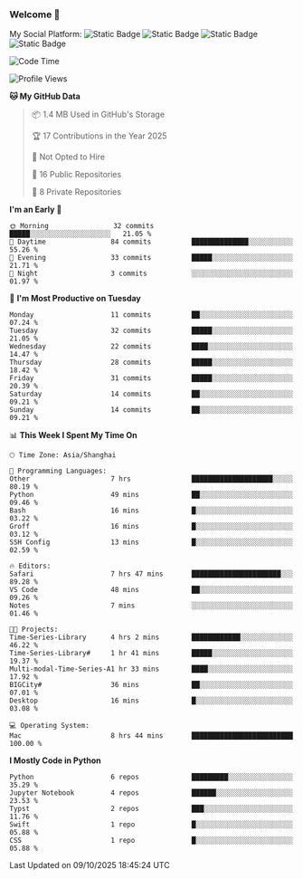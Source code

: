 ### Welcome 👋

<!--
**CheneyNine/CheneyNine** is a ✨ _special_ ✨ repository because its `README.md` (this file) appears on your GitHub profile.

Here are some ideas to get you started:

- 🔭 I’m currently working on ...
- 🌱 I’m currently learning ...
- 👯 I’m looking to collaborate on ...
- 🤔 I’m looking for help with ...
- 💬 Ask me about ...
- 📫 How to reach me: ...
- 😄 Pronouns: ...
- ⚡ Fun fact: ...
-->

My Social Platform:
![Static Badge](https://img.shields.io/badge/_-CheneyNine-black?style=flat&logo=Github&logoColor=white&cacheSeconds=https%3A%2F%2Fgithub.com%2FCheneyNine)
![Static Badge](https://img.shields.io/badge/_-cheneynine.top-purple?style=flat&logo=googlehome&logoColor=white&link=https%3A%2F%2Fwww.cheneynine.top)
![Static Badge](https://img.shields.io/badge/_-CQU__Cheney-green?style=flat&logo=wechat&logoColor=white&link=https%3A%2F%2Fwww.linkedin.com%2Fin%2Fyinan-chen-9b09202b9%2F)
![Static Badge](https://img.shields.io/badge/_-Cheney-blue?style=flat&logo=linkedin&logoColor=white&link=https%3A%2F%2Fwww.linkedin.com%2Fin%2Fyinan-chen-9b09202b9%2F)


<!--START_SECTION:waka-->
![Code Time](http://img.shields.io/badge/Code%20Time-405%20hrs%2053%20mins-blue)

![Profile Views](http://img.shields.io/badge/Profile%20Views-1-blue)

**🐱 My GitHub Data** 

> 📦 1.4 MB Used in GitHub's Storage 
 > 
> 🏆 17 Contributions in the Year 2025
 > 
> 🚫 Not Opted to Hire
 > 
> 📜 16 Public Repositories 
 > 
> 🔑 8 Private Repositories 
 > 
**I'm an Early 🐤** 

```text
🌞 Morning                32 commits          █████░░░░░░░░░░░░░░░░░░░░   21.05 % 
🌆 Daytime                84 commits          ██████████████░░░░░░░░░░░   55.26 % 
🌃 Evening                33 commits          █████░░░░░░░░░░░░░░░░░░░░   21.71 % 
🌙 Night                  3 commits           ░░░░░░░░░░░░░░░░░░░░░░░░░   01.97 % 
```
📅 **I'm Most Productive on Tuesday** 

```text
Monday                   11 commits          ██░░░░░░░░░░░░░░░░░░░░░░░   07.24 % 
Tuesday                  32 commits          █████░░░░░░░░░░░░░░░░░░░░   21.05 % 
Wednesday                22 commits          ████░░░░░░░░░░░░░░░░░░░░░   14.47 % 
Thursday                 28 commits          █████░░░░░░░░░░░░░░░░░░░░   18.42 % 
Friday                   31 commits          █████░░░░░░░░░░░░░░░░░░░░   20.39 % 
Saturday                 14 commits          ██░░░░░░░░░░░░░░░░░░░░░░░   09.21 % 
Sunday                   14 commits          ██░░░░░░░░░░░░░░░░░░░░░░░   09.21 % 
```


📊 **This Week I Spent My Time On** 

```text
🕑︎ Time Zone: Asia/Shanghai

💬 Programming Languages: 
Other                    7 hrs               ████████████████████░░░░░   80.19 % 
Python                   49 mins             ██░░░░░░░░░░░░░░░░░░░░░░░   09.46 % 
Bash                     16 mins             █░░░░░░░░░░░░░░░░░░░░░░░░   03.22 % 
Groff                    16 mins             █░░░░░░░░░░░░░░░░░░░░░░░░   03.12 % 
SSH Config               13 mins             █░░░░░░░░░░░░░░░░░░░░░░░░   02.59 % 

🔥 Editors: 
Safari                   7 hrs 47 mins       ██████████████████████░░░   89.28 % 
VS Code                  48 mins             ██░░░░░░░░░░░░░░░░░░░░░░░   09.26 % 
Notes                    7 mins              ░░░░░░░░░░░░░░░░░░░░░░░░░   01.46 % 

🐱‍💻 Projects: 
Time-Series-Library      4 hrs 2 mins        ████████████░░░░░░░░░░░░░   46.22 % 
Time-Series-Library#     1 hr 41 mins        █████░░░░░░░░░░░░░░░░░░░░   19.37 % 
Multi-modal-Time-Series-A1 hr 33 mins        ████░░░░░░░░░░░░░░░░░░░░░   17.92 % 
BIGCity#                 36 mins             ██░░░░░░░░░░░░░░░░░░░░░░░   07.01 % 
Desktop                  16 mins             █░░░░░░░░░░░░░░░░░░░░░░░░   03.08 % 

💻 Operating System: 
Mac                      8 hrs 44 mins       █████████████████████████   100.00 % 
```

**I Mostly Code in Python** 

```text
Python                   6 repos             █████████░░░░░░░░░░░░░░░░   35.29 % 
Jupyter Notebook         4 repos             ██████░░░░░░░░░░░░░░░░░░░   23.53 % 
Typst                    2 repos             ███░░░░░░░░░░░░░░░░░░░░░░   11.76 % 
Swift                    1 repo              █░░░░░░░░░░░░░░░░░░░░░░░░   05.88 % 
CSS                      1 repo              █░░░░░░░░░░░░░░░░░░░░░░░░   05.88 % 
```




 Last Updated on 09/10/2025 18:45:24 UTC
<!--END_SECTION:waka-->


